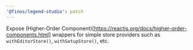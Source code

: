 ```yaml
---
'@finos/legend-studio': patch
---
```


Expose (Higher-Order Component)[https://reactjs.org/docs/higher-order-components.html] wrappers for simple store providers such as `withEditorStore()`, `withSetupStore()`, etc.
